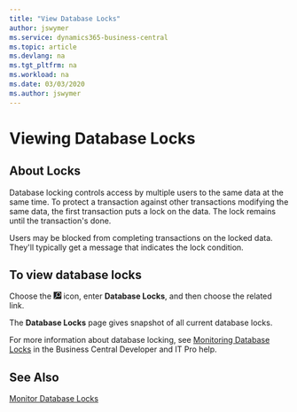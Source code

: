 ```yaml
---
title: "View Database Locks"
author: jswymer
ms.service: dynamics365-business-central
ms.topic: article
ms.devlang: na
ms.tgt_pltfrm: na
ms.workload: na
ms.date: 03/03/2020
ms.author: jswymer
---
```

# Viewing Database Locks

## About Locks

Database locking controls access by multiple users to the same data at the same time. To protect a transaction against other transactions modifying the same data, the first transaction puts a lock on the data. The lock remains until the transaction's done.

Users may be blocked from completing transactions on the locked data. They'll typically get a message that indicates the lock condition.

## To view database locks

Choose the ![Search for Page or Report](media/ui-search/search_small.png "Search for Page or Report icon") icon, enter **Database Locks**, and then choose the related link.

The **Database Locks** page gives snapshot of all current database locks.

For more information about database locking, see [Monitoring Database Locks](/dynamics365/business-central/a/dev-itpro/administration/monitor-database-locks) in the Business Central Developer and IT Pro help.

## See Also

[Monitor Database Locks](/dynamics365/business-central/a/dev-itpro/administration/monitor-database-locks) 
